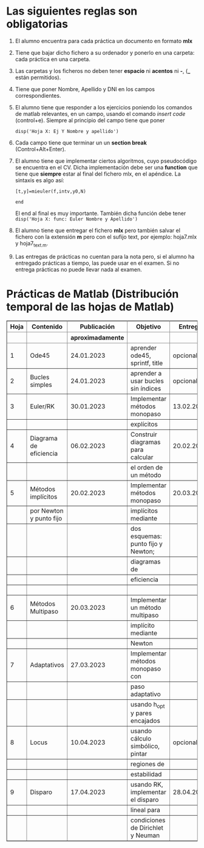 # Las siguientes reglas son obligatorias

1.  El alumno encuentra  para cada práctica un documento en formato **mlx**

2.  Tiene que bajar dicho fichero a su ordenador y ponerlo en una
    carpeta: cada práctica en una carpeta.

3.  Las carpetas y los ficheros no deben tener **espacio** ni
    **acentos** ni **-**, (**\_** están permitidos).

4.  Tiene que poner Nombre, Apellido y DNI en los campos correspondientes.

5.  El alumno tiene que responder a los ejercicios poniendo los
    comandos de matlab relevantes, en un campo, usando el comando
    *insert code* (control+e). Siempre al principio del campo tiene que poner
    
    `disp('Hoja X: Ej Y Nombre y apellido')`

6.  Cada campo tiene que terminar un un **section break** (Control+Alt+Enter).

7.  El alumno tiene que implementar ciertos algoritmos, cuyo
    pseudocódigo se encuentra en el CV. Dicha implementación debe
    ser una **function** que tiene que **siempre** estar al final del
    fichero mlx, en el apéndice. La sintaxis es algo así:
    
    `[t,y]=mieuler(f,intv,y0,N)`
    
    `end`
    
    El end al final es muy importante. También dicha función debe
    tener
    `disp('Hoja X: func: Euler Nombre y Apellido')`

8.  El alumno tiene que entregar el fichero **mlx** pero también
    salvar el fichero con la extensión **m** pero con el sufijo text,
    por ejemplo: hoja7.mlx y hoja7<sub>text.m</sub>.

9.  Las entregas de prácticas no cuentan para la nota pero, si el
    alumno ha entregado prácticas a tiempo, las puede usar en el
    examen. Si no entrega prácticas no puede llevar nada al examen.


# Prácticas de Matlab (Distribución temporal de las hojas de Matlab)
<table border="2" cellspacing="0" cellpadding="6" frame="border" rules="all">
<colgroup>
<col  class="org-right" />
</colgroup>
<colgroup>
<col  class="org-left" />
</colgroup>
<colgroup>
<col  class="org-left" />
</colgroup>
<colgroup>
<col  class="org-left" />
</colgroup>
<colgroup>
<col  class="org-left" />
</colgroup>
<thead>
<tr>
<th scope="col" class="org-right">Hoja</th>
<th scope="col" class="org-left">Contenido</th>
<th scope="col" class="org-left">Publicación</th>
<th scope="col" class="org-left">Objetivo</th>
<th scope="col" class="org-left">Entrega</th>
</tr>
<tr>
<th scope="col" class="org-right">&#xa0;</th>
<th scope="col" class="org-left">&#xa0;</th>
<th scope="col" class="org-left">aproximadamente</th>
<th scope="col" class="org-left">&#xa0;</th>
<th scope="col" class="org-left">&#xa0;</th>
</tr>
</thead>
<tbody>
<tr>
<td class="org-right">1</td>
<td class="org-left">Ode45</td>
<td class="org-left"><span class="timestamp-wrapper"><span class="timestamp"> 24.01.2023 </span></span></td>
<td class="org-left">aprender ode45, sprintf, title</td>
<td class="org-left">opcional</td>
</tr>
</tbody>
<tbody>
<tr>
<td class="org-right">2</td>
<td class="org-left">Bucles simples</td>
<td class="org-left"><span class="timestamp-wrapper"><span class="timestamp"> 24.01.2023 </span></span></td>
<td class="org-left">aprender a usar bucles sin índices</td>
<td class="org-left">opcional</td>
</tr>
</tbody>
<tbody>
<tr>
<td class="org-right">3</td>
<td class="org-left">Euler/RK</td>
<td class="org-left"><span class="timestamp-wrapper"><span class="timestamp"> 30.01.2023 </span></span></td>
<td class="org-left">Implementar métodos monopaso</td>
<td class="org-left"><span class="timestamp-wrapper"><span class="timestamp"> 13.02.2023 </span></span></td>
</tr>
<tr>
<td class="org-right">&#xa0;</td>
<td class="org-left">&#xa0;</td>
<td class="org-left">&#xa0;</td>
<td class="org-left">explícitos</td>
<td class="org-left">&#xa0;</td>
</tr>
</tbody>
<tbody>
<tr>
<td class="org-right">4</td>
<td class="org-left">Diagrama de eficiencia</td>
<td class="org-left"><span class="timestamp-wrapper"><span class="timestamp"> 06.02.2023 </span></span></td>
<td class="org-left">Construir diagramas para calcular</td>
<td class="org-left"><span class="timestamp-wrapper"><span class="timestamp"> 20.02.2023 </span></span></td>
</tr>
<tr>
<td class="org-right">&#xa0;</td>
<td class="org-left">&#xa0;</td>
<td class="org-left">&#xa0;</td>
<td class="org-left">el orden de un método</td>
<td class="org-left">&#xa0;</td>
</tr>
</tbody>
<tbody>
<tr>
<td class="org-right">5</td>
<td class="org-left">Métodos implícitos</td>
<td class="org-left"><span class="timestamp-wrapper"><span class="timestamp"> 20.02.2023 </span></span></td>
<td class="org-left">Implementar métodos monopaso</td>
<td class="org-left"><span class="timestamp-wrapper"><span class="timestamp"> 20.03.2023 </span></span></td>
</tr>
<tr>
<td class="org-right">&#xa0;</td>
<td class="org-left">por Newton y punto fijo</td>
<td class="org-left">&#xa0;</td>
<td class="org-left">implícitos mediante</td>
<td class="org-left">&#xa0;</td>
</tr>
<tr>
<td class="org-right">&#xa0;</td>
<td class="org-left">&#xa0;</td>
<td class="org-left">&#xa0;</td>
<td class="org-left">dos esquemas: punto fijo y Newton;</td>
<td class="org-left">&#xa0;</td>
</tr>
<tr>
<td class="org-right">&#xa0;</td>
<td class="org-left">&#xa0;</td>
<td class="org-left">&#xa0;</td>
<td class="org-left">diagramas de</td>
<td class="org-left">&#xa0;</td>
</tr>
<tr>
<td class="org-right">&#xa0;</td>
<td class="org-left">&#xa0;</td>
<td class="org-left">&#xa0;</td>
<td class="org-left">eficiencia</td>
<td class="org-left">&#xa0;</td>
</tr>
<tr>
<td class="org-right">&#xa0;</td>
<td class="org-left">&#xa0;</td>
<td class="org-left">&#xa0;</td>
<td class="org-left">&#xa0;</td>
<td class="org-left">&#xa0;</td>
</tr>
</tbody>
<tbody>
<tr>
<td class="org-right">6</td>
<td class="org-left">Métodos Multipaso</td>
<td class="org-left"><span class="timestamp-wrapper"><span class="timestamp"> 20.03.2023 </span></span></td>
<td class="org-left">Implementar un método multipaso</td>
<td class="org-left">&#xa0;</td>
</tr>
<tr>
<td class="org-right">&#xa0;</td>
<td class="org-left">&#xa0;</td>
<td class="org-left">&#xa0;</td>
<td class="org-left">implícito mediante</td>
<td class="org-left">&#xa0;</td>
</tr>
<tr>
<td class="org-right">&#xa0;</td>
<td class="org-left">&#xa0;</td>
<td class="org-left">&#xa0;</td>
<td class="org-left">Newton</td>
<td class="org-left">&#xa0;</td>
</tr>
</tbody>
<tbody>
<tr>
<td class="org-right">7</td>
<td class="org-left">Adaptativos</td>
<td class="org-left"><span class="timestamp-wrapper"><span class="timestamp"> 27.03.2023 </span></span></td>
<td class="org-left">Implementar métodos monopaso con</td>
<td class="org-left">&#xa0;</td>
</tr>
<tr>
<td class="org-right">&#xa0;</td>
<td class="org-left">&#xa0;</td>
<td class="org-left">&#xa0;</td>
<td class="org-left">paso adaptativo</td>
<td class="org-left">&#xa0;</td>
</tr>
<tr>
<td class="org-right">&#xa0;</td>
<td class="org-left">&#xa0;</td>
<td class="org-left">&#xa0;</td>
<td class="org-left">usando h<sub>opt</sub> y pares encajados</td>
<td class="org-left">&#xa0;</td>
</tr>
</tbody>
<tbody>
<tr>
<td class="org-right">8</td>
<td class="org-left">Locus</td>
<td class="org-left"><span class="timestamp-wrapper"><span class="timestamp"> 10.04.2023 </span></span></td>
<td class="org-left">usando cálculo simbólico, pintar</td>
<td class="org-left">opcional</td>
</tr>
<tr>
<td class="org-right">&#xa0;</td>
<td class="org-left">&#xa0;</td>
<td class="org-left">&#xa0;</td>
<td class="org-left">regiones de</td>
<td class="org-left">&#xa0;</td>
</tr>
<tr>
<td class="org-right">&#xa0;</td>
<td class="org-left">&#xa0;</td>
<td class="org-left">&#xa0;</td>
<td class="org-left">estabilidad</td>
<td class="org-left">&#xa0;</td>
</tr>
</tbody>
<tbody>
<tr>
<td class="org-right">9</td>
<td class="org-left">Disparo</td>
<td class="org-left"><span class="timestamp-wrapper"><span class="timestamp"> 17.04.2023 </span></span></td>
<td class="org-left">usando RK, implementar el disparo</td>
<td class="org-left"><span class="timestamp-wrapper"><span class="timestamp"> 28.04.2023 </span></span></td>
</tr>
<tr>
<td class="org-right">&#xa0;</td>
<td class="org-left">&#xa0;</td>
<td class="org-left">&#xa0;</td>
<td class="org-left">lineal para</td>
<td class="org-left">&#xa0;</td>
</tr>
<tr>
<td class="org-right">&#xa0;</td>
<td class="org-left">&#xa0;</td>
<td class="org-left">&#xa0;</td>
<td class="org-left">condiciones de Dirichlet y Neuman</td>
<td class="org-left">&#xa0;</td>
</tr>
</tbody>
</table>
